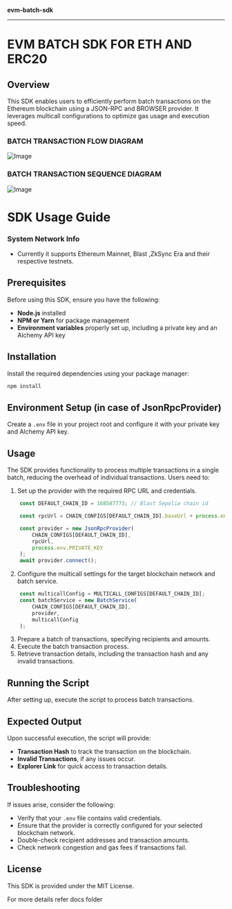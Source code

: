 **evm-batch-sdk**

***

# EVM BATCH SDK FOR ETH AND ERC20 

## Overview
This SDK enables users to efficiently perform batch transactions on the Ethereum blockchain using a JSON-RPC and BROWSER provider. It leverages multicall configurations to optimize gas usage and execution speed.

### BATCH TRANSACTION FLOW DIAGRAM
![Image](https://github.com/user-attachments/assets/27e27c53-fe2a-4a18-9c25-768a1e970509)

### BATCH TRANSACTION SEQUENCE DIAGRAM
![Image](https://github.com/user-attachments/assets/71ec80fe-ae54-4a75-bc35-5f5ad1b739fc)

# SDK Usage Guide

### System Network Info
- Currently it supports Ethereum Mainnet, Blast ,ZkSync Era and their respective testnets.

## Prerequisites
Before using this SDK, ensure you have the following:
- **Node.js** installed
- **NPM or Yarn** for package management
- **Environment variables** properly set up, including a private key and an Alchemy API key

## Installation
Install the required dependencies using your package manager:
```sh
npm install
```

## Environment Setup (in case of JsonRpcProvider)
Create a `.env` file in your project root and configure it with your private key and Alchemy API key.

## Usage
The SDK provides functionality to process multiple transactions in a single batch, reducing the overhead of individual transactions. Users need to:
1. Set up the provider with the required RPC URL and credentials.

```ts
    const DEFAULT_CHAIN_ID = 168587773; // Blast Sepolia chain id

    const rpcUrl = CHAIN_CONFIGS[DEFAULT_CHAIN_ID].baseUrl + process.env.ALCHEMY_KEY;

    const provider = new JsonRpcProvider(
        CHAIN_CONFIGS[DEFAULT_CHAIN_ID],
        rpcUrl,
        process.env.PRIVATE_KEY
    );
    await provider.connect();

```
2. Configure the multicall settings for the target blockchain network and batch service.

```ts
    const multicallConfig = MULTICALL_CONFIGS[DEFAULT_CHAIN_ID];
    const batchService = new BatchService(
        CHAIN_CONFIGS[DEFAULT_CHAIN_ID],
        provider,
        multicallConfig
    );

```
3. Prepare a batch of transactions, specifying recipients and amounts.
4. Execute the batch transaction process.
5. Retrieve transaction details, including the transaction hash and any invalid transactions.

## Running the Script
After setting up, execute the script to process batch transactions.

## Expected Output
Upon successful execution, the script will provide:
- **Transaction Hash** to track the transaction on the blockchain.
- **Invalid Transactions**, if any issues occur.
- **Explorer Link** for quick access to transaction details.

## Troubleshooting
If issues arise, consider the following:
- Verify that your `.env` file contains valid credentials.
- Ensure that the provider is correctly configured for your selected blockchain network.
- Double-check recipient addresses and transaction amounts.
- Check network congestion and gas fees if transactions fail.

## License
This SDK is provided under the MIT License.

For more details refer docs folder
